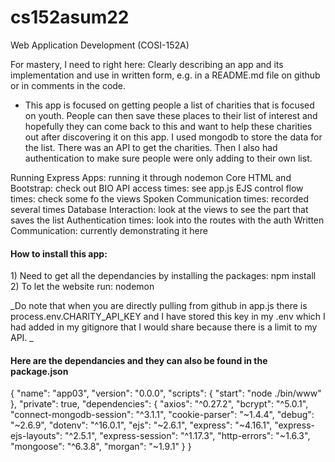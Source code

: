 # cs152asum22

Web Application Development (COSI-152A)

For mastery, I need to right here: Clearly describing an app and its implementation and use in written form, e.g. in a README.md file on github or in comments in the code.

- This app is focused on getting people a list of charities that is focused on youth. People can then save these places to their list of interest and hopefully they can come back to this and want to help these charities out after discovering it on this app. I used mongodb to store the data for the list. There was an API to get the charities. Then I also had authentication to make sure people were only adding to their own list.

Running Express Apps: running it through nodemon
Core HTML and Bootstrap: check out BIO
API access times: see app.js
EJS control flow times: check some fo the views
Spoken Communication times: recorded several times
Database Interaction: look at the views to see the part that saves the list
Authentication times: look into the routes with the auth
Written Communication: currently demonstrating it here

<h4> How to install this app: </h4>
1) Need to get all the dependancies by installing the packages: npm install
2) To let the website run: nodemon


_Do note that when you are directly pulling from github in app.js there is process.env.CHARITY_API_KEY and I have stored this key in my .env which I had added in my gitignore that I would share because there is a limit to my API. 
_

<h4> Here are the dependancies and they can also be found in the package.json  </h4> 
{
  "name": "app03",
  "version": "0.0.0",
  "scripts": {
    "start": "node ./bin/www"
  },
  "private": true,
  "dependencies": {
    "axios": "^0.27.2",
    "bcrypt": "^5.0.1",
    "connect-mongodb-session": "^3.1.1",
    "cookie-parser": "~1.4.4",
    "debug": "~2.6.9",
    "dotenv": "^16.0.1",
    "ejs": "~2.6.1",
    "express": "~4.16.1",
    "express-ejs-layouts": "^2.5.1",
    "express-session": "^1.17.3",
    "http-errors": "~1.6.3",
    "mongoose": "^6.3.8",
    "morgan": "~1.9.1"
  }
}

